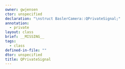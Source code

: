 ```yaml
---
owner: gwjensen
ctor: unspecified
declaration: "\nstruct BaslerCamera::QPrivateSignal;"
annotation:
  - private
layout: class
brief: __MISSING__
tags:
  - class
defined-in-file: ""
dtor: unspecified
title: QPrivateSignal
---
```

